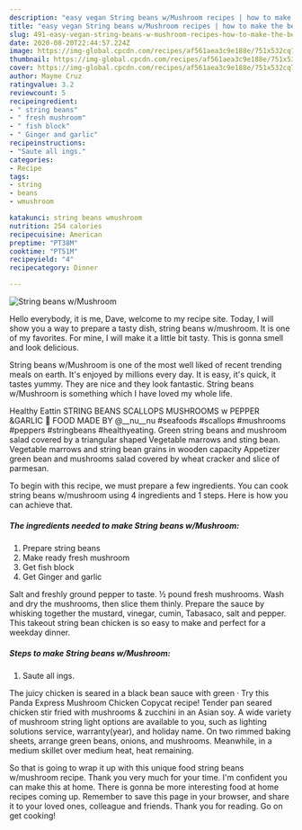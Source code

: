 ```yaml
---
description: "easy vegan String beans w/Mushroom recipes | how to make the best String beans w/Mushroom"
title: "easy vegan String beans w/Mushroom recipes | how to make the best String beans w/Mushroom"
slug: 491-easy-vegan-string-beans-w-mushroom-recipes-how-to-make-the-best-string-beans-w-mushroom
date: 2020-08-20T22:44:57.224Z
image: https://img-global.cpcdn.com/recipes/af561aea3c9e188e/751x532cq70/string-beans-wmushroom-recipe-main-photo.jpg
thumbnail: https://img-global.cpcdn.com/recipes/af561aea3c9e188e/751x532cq70/string-beans-wmushroom-recipe-main-photo.jpg
cover: https://img-global.cpcdn.com/recipes/af561aea3c9e188e/751x532cq70/string-beans-wmushroom-recipe-main-photo.jpg
author: Mayme Cruz
ratingvalue: 3.2
reviewcount: 5
recipeingredient:
- " string beans"
- " fresh mushroom"
- " fish block"
- " Ginger and garlic"
recipeinstructions:
- "Saute all ings."
categories:
- Recipe
tags:
- string
- beans
- wmushroom

katakunci: string beans wmushroom 
nutrition: 254 calories
recipecuisine: American
preptime: "PT38M"
cooktime: "PT51M"
recipeyield: "4"
recipecategory: Dinner

---
```



![String beans w/Mushroom](https://img-global.cpcdn.com/recipes/af561aea3c9e188e/751x532cq70/string-beans-wmushroom-recipe-main-photo.jpg)

Hello everybody, it is me, Dave, welcome to my recipe site. Today, I will show you a way to prepare a tasty dish, string beans w/mushroom. It is one of my favorites. For mine, I will make it a little bit tasty. This is gonna smell and look delicious.

String beans w/Mushroom is one of the most well liked of recent trending meals on earth. It's enjoyed by millions every day. It is easy, it's quick, it tastes yummy. They are nice and they look fantastic. String beans w/Mushroom is something which I have loved my whole life.

Healthy Eattin STRING BEANS SCALLOPS MUSHROOMS w PEPPER &amp;GARLIC 🌸 FOOD MADE BY @__nu__nu #seafoods #scallops #mushrooms #peppers #stringbeans #healthyeating. Green string beans and mushroom salad covered by a triangular shaped Vegetable marrows and sting bean. Vegetable marrows and string bean grains in wooden capacity Appetizer green bean and mushrooms salad covered by wheat cracker and slice of parmesan.


To begin with this recipe, we must prepare a few ingredients. You can cook string beans w/mushroom using 4 ingredients and 1 steps. Here is how you can achieve that.

<!--inarticleads1-->

##### The ingredients needed to make String beans w/Mushroom:

1. Prepare  string beans
1. Make ready  fresh mushroom
1. Get  fish block
1. Get  Ginger and garlic


Salt and freshly ground pepper to taste. ½ pound fresh mushrooms. Wash and dry the mushrooms, then slice them thinly. Prepare the sauce by whisking together the mustard, vinegar, cumin, Tabasaco, salt and pepper. This takeout string bean chicken is so easy to make and perfect for a weekday dinner. 

<!--inarticleads2-->

##### Steps to make String beans w/Mushroom:

1. Saute all ings.


The juicy chicken is seared in a black bean sauce with green · Try this Panda Express Mushroom Chicken Copycat recipe! Tender pan seared chicken stir fried with mushrooms &amp; zucchini in an Asian soy. A wide variety of mushroom string light options are available to you, such as lighting solutions service, warranty(year), and holiday name. On two rimmed baking sheets, arrange green beans, onions, and mushrooms. Meanwhile, in a medium skillet over medium heat, heat remaining. 

So that is going to wrap it up with this unique food string beans w/mushroom recipe. Thank you very much for your time. I'm confident you can make this at home. There is gonna be more interesting food at home recipes coming up. Remember to save this page in your browser, and share it to your loved ones, colleague and friends. Thank you for reading. Go on get cooking!
